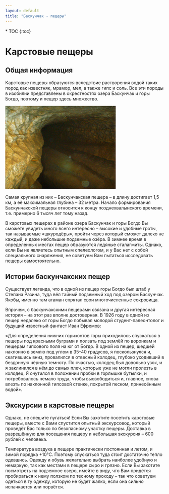 ```yaml
---
layout: default
title: "Баскунчак - пещеры"
---
```


<nav class="nav affix navbar-nav toc-wrapper" markdown='1'>
* TOC
{:toc}
</nav>

Карстовые пещеры
==================

Общая информация
----------------
Карстовые пещеры образуются вследствие растворения водой таких пород как известняк, мрамор, мел, а также гипс и соль. Все эти породы в изобилии представлены в окрестностях озера Баскунчак и горы Богдо, поэтому и пещер здесь множество.

<a href="/5c.jpg"><img src="/5c.jpg" width="350" class="img-responsive pull-left"/></a>

Самая крупная из них – Баскунчакская пещера – в длину достигает 1,5 км, а её максимальная глубина – 32 метра. Начало формирования Баскунчакской пещеры относится к концу позднехвалынского времени, т.е. примерно 6 тысяч лет тому назад.

В карстовых пещерах в районе озера Баскунчак и горы Богдо Вы сможете увидеть много всего интересно – высокие и удобные гроты, так называемые «шкуродёры», пройти через который сможет далеко не каждый, и даже небольшие подземные озёра. В зимнее время в определенных местах пещер образуются ледяные сталагмиты. Однако, если Вы не являетесь опытным спелеологом, и у Вас нет с собой специального снаряжения, не советуем Вам пытаться исследовать пещеры самостоятельно.

Истории баскунчакских пещер
---------------------------

Существует легенда, что в одной из пещер горы Богдо был штаб у Степана Разина, туда вёл тайный подземный ход под озером Баскунчак. Якобы, именно там атаман спрятал свои многочисленные сокровища.

Впрочем, с баскунчакскими пещерами связана и другая интересная история – на этот раз вполне достоверная. В 1926 году в одной из пещер недалеко от горы Богдо побывал молодой студент-палеонтолог и будущий известный фантаст Иван Ефремов:

«Для определения нижних горизонтов горы приходилось спускаться в пещеры под красными буграми и ползать под землёй по воронкам и пещерам гипсового поля на юг от Богдо. В одной из пещер, шедшей наклонно в землю под углом в 35–40 градусов, я поскользнулся и, скатившись вниз, провалился в отвесный колодец, глубоко уходивший в бездонную чёрную темноту. По счастью, колодец был довольно узок, и я заклинился в нём до самых плеч, которые уже не могли пролезть в колодец. Я очутился в положении пробки в горлышке бутылки, и потребовалось немало труда, чтобы высвободиться и, главное, снова влезть по наклонной гипсовой стенке, покрытой песком, принесённым водой».

Экскурсии в карстовые пещеры
----------------------------

Однако, не спешите пугаться! Если Вы захотите посетить карстовые пещеры, вместе с Вами спустится опытный экскурсовод, который проведёт Вас только по безопасному участку пещеры. Доставка в разрешённую для посещения пещеру и небольшая экскурсия – 600 рублей с человека.

Температура воздуха в пещере практически постоянная и летом, и зимой порядка +10°С. Поэтому спускаться туда стоит достаточно тепло одевшись. Одежду и обувь желательно выбрать наиболее удобную и немаркую, так как местами в пещере сыро и грязно. Если Вы захотите посмотреть на подземное озеро, имейте в виду, что Вам придётся пробираться к нему ползком по тесному проходу – так что советуем одеться в ту одежду, которую не будет жалко, если она сильно испачкается или порвётся.
